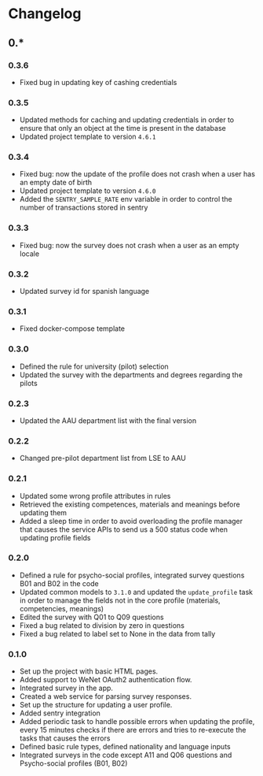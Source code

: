 # Changelog

## 0.*

### 0.3.6

* Fixed bug in updating key of cashing credentials

### 0.3.5

* Updated methods for caching and updating credentials in order to ensure that only an object at the time is present in the database
* Updated project template to version `4.6.1`

### 0.3.4

* Fixed bug: now the update of the profile does not crash when a user has an empty date of birth
* Updated project template to version `4.6.0`
* Added the `SENTRY_SAMPLE_RATE` env variable in order to control the number of transactions stored in sentry

### 0.3.3

* Fixed bug: now the survey does not crash when a user as an empty locale

### 0.3.2

* Updated survey id for spanish language

### 0.3.1

* Fixed docker-compose template

### 0.3.0
* Defined the rule for university (pilot) selection
* Updated the survey with the departments and degrees regarding the pilots

### 0.2.3
* Updated the AAU department list with the final version

### 0.2.2
* Changed pre-pilot department list from LSE to AAU

### 0.2.1

* Updated some wrong profile attributes in rules
* Retrieved the existing competences, materials and meanings before updating them
* Added a sleep time in order to avoid overloading the profile manager that causes the service APIs to send us a 500 status code when updating profile fields

### 0.2.0

* Defined a rule for psycho-social profiles, integrated survey questions B01 and B02 in the code
* Updated common models to `3.1.0` and updated the `update_profile` task in order to manage the fields not in the core profile (materials, competencies, meanings)
* Edited the survey with Q01 to Q09 questions
* Fixed a bug related to division by zero in questions
* Fixed a bug related to label set to None in the data from tally

### 0.1.0

* Set up the project with basic HTML pages.
* Added support to WeNet OAuth2 authentication flow.
* Integrated survey in the app.
* Created a web service for parsing survey responses.
* Set up the structure for updating a user profile.
* Added sentry integration
* Added periodic task to handle possible errors when updating the profile, every 15 minutes checks if there are errors and tries to re-execute the tasks that causes the errors
* Defined basic rule types, defined nationality and language inputs
* Integrated surveys in the code except A11 and Q06 questions and Psycho-social profiles (B01, B02)
